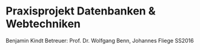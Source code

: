 # Praxisprojekt Datenbanken & Webtechniken
Benjamin Kindt
Betreuer: Prof. Dr. Wolfgang Benn, Johannes Fliege
SS2016
